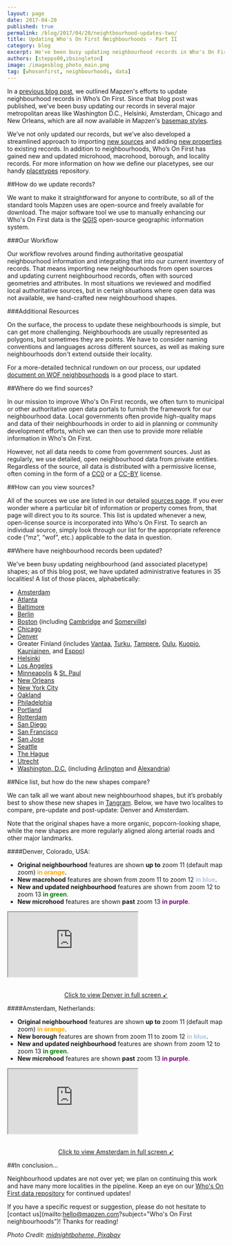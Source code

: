 ```yaml
---
layout: page
date: 2017-04-20
published: true
permalink: /blog/2017/04/20/neightbourhood-updates-two/
title: Updating Who's On First Neighbourhoods - Part II
category: blog
excerpt: We've been busy updating neighbourhood records in Who's On First - check them out!
authors: [stepps00,zbsingleton]
image: /imagesblog_photo_main.png
tag: [whosonfirst, neighbourhoods, data]
---
```


In a [previous blog post](https://mapzen.com/blog/sf-neighbourhood-updates/), we outlined Mapzen's efforts to update neighbourhood records in Who’s On First. Since that blog post was published, we’ve been busy updating our records in several major metropolitan areas like Washington D.C., Helsinki, Amsterdam, Chicago and New Orleans, which are all now available in Mapzen's [basemap styles](https://mapzen.com/products/maps/).

We’ve not only updated our records, but we’ve also developed a streamlined approach to importing [new sources](https://github.com/whosonfirst/whosonfirst-sources/tree/master/sources) and adding [new properties](https://github.com/whosonfirst/whosonfirst-properties/tree/master/aliases) to existing records. In addition to neighbourhoods, Who’s On First has gained new and updated microhood, macrohood, borough, and locality records. For more information on how we define our placetypes, see our handy [placetypes](https://github.com/whosonfirst/whosonfirst-placetypes) repository.

##How do we update records?

We want to make it straightforward for anyone to contribute, so all of the standard tools Mapzen uses are open-source and freely available for download. The major software tool we use to manually enhancing our Who's On First data is the [QGIS](http://www.qgis.org/en/site/) open-source geographic information system.

###Our Workflow

Our workflow revolves around finding authoritative geospatial neighbourhood information and integrating that into our current inventory of records. That means importing new neighbourhoods from open sources and updating current neighbourhood records, often with sourced geometries and attributes. In most situations we reviewed and modified local authoritative sources, but in certain situations where open data was not available, we hand-crafted new neighbourhood shapes.

###Additional Resources

On the surface, the process to update these neighbourhoods is simple, but can get more challenging. Neighbourhoods are usually represented as polygons, but sometimes they are points. We have to consider naming conventions and languages across different sources, as well as making sure neighbourhoods don't extend outside their locality. 

For a more-detailed technical rundown on our process, our updated [document on WOF neighbourhoods](https://github.com/whosonfirst/whosonfirst-cookbook/blob/master/issue_workflows/sf_neighbourhood_updates_pt_1.md) is a good place to start.

##Where do we find sources?

In our mission to improve Who's On First records, we often turn to municipal or other authoritative open data portals to furnish the framework for our neighbourhood data. Local governments often provide high-quality maps and data of their neighbourhoods in order to aid in planning or community development efforts, which we can then use to provide more reliable information in Who's On First. 

However, not all data needs to come from government sources. Just as regularly, we use detailed, open neighbourhood data from private entities. Regardless of the source, all data is distributed with a permissive license, often coming in the form of a [CC0](https://creativecommons.org/share-your-work/public-domain/cc0/) or a [CC-BY](https://creativecommons.org/licenses/by/4.0/) license.

##How can you view sources?

All of the sources we use are listed in our detailed [sources page](https://github.com/whosonfirst/whosonfirst-sources/tree/master/sources#sources). If you ever wonder where a particular bit of information or property comes from, that page will direct you to its source. This list is updated whenever a new, open-license source is incorporated into Who's On First. To search an individual source, simply look through our list for the appropriate reference code (“mz”, “wof”, etc.) applicable to the data in question.

##Where have neighbourhood records been updated?

We've been busy updating neighbourhood (and associated placetype) shapes; as of this blog post, we have updated administrative features in 35 localities! A list of those places, alphabetically:

- [Amsterdam](https://whosonfirst.mapzen.com/spelunker/download/101751893/)
- [Atlanta](https://whosonfirst.mapzen.com/spelunker/download/85936429/)
- [Baltimore](https://whosonfirst.mapzen.com/spelunker/download/102081589/)
- [Berlin](https://whosonfirst.mapzen.com/spelunker/download/101748799/)
- [Boston](https://whosonfirst.mapzen.com/spelunker/download/85950361/) (including [Cambridge](https://whosonfirst.mapzen.com/spelunker/download/85950329/) and [Somerville](https://whosonfirst.mapzen.com/spelunker/download/85950339/))
- [Chicago](https://whosonfirst.mapzen.com/spelunker/download/85940195/)
- [Denver](https://whosonfirst.mapzen.com/spelunker/download/85928879/)
- Greater Finland (includes [Vantaa](https://whosonfirst.mapzen.com/spelunker/download/101748419/), [Turku](https://whosonfirst.mapzen.com/spelunker/download/101748421/), [Tampere](https://whosonfirst.mapzen.com/spelunker/download/101748431/), [Oulu](https://whosonfirst.mapzen.com/spelunker/download/101748443/), [Kuopio](https://whosonfirst.mapzen.com/spelunker/download/101748439/), [Kauniainen](https://whosonfirst.mapzen.com/spelunker/download/101753897/), and [Espoo](https://whosonfirst.mapzen.com/spelunker/download/101748415/))
- [Helsinki](https://whosonfirst.mapzen.com/spelunker/download/101748417/)
- [Los Angeles](https://whosonfirst.mapzen.com/spelunker/download/85923517/)
- [Minneapolis](https://whosonfirst.mapzen.com/spelunker/download/85969169/) & [St. Paul](https://whosonfirst.mapzen.com/spelunker/download/85953191/)
- [New Orleans](https://whosonfirst.mapzen.com/spelunker/download/85948111/)
- [New York City](https://whosonfirst.mapzen.com/spelunker/download/85977539/)
- [Oakland](https://whosonfirst.mapzen.com/spelunker/download/85921881/)
- [Philadelphia](https://whosonfirst.mapzen.com/spelunker/download/102081353/)
- [Portland](https://whosonfirst.mapzen.com/spelunker/download/101715829/)
- [Rotterdam](https://whosonfirst.mapzen.com/spelunker/download/101751843/)
- [San Diego](https://whosonfirst.mapzen.com/spelunker/download/85922227/)
- [San Francisco](https://whosonfirst.mapzen.com/spelunker/download/85922583/)
- [San Jose](https://whosonfirst.mapzen.com/spelunker/download/85922347/)
- [Seattle](https://whosonfirst.mapzen.com/spelunker/download/101730401/)
- [The Hague](https://whosonfirst.mapzen.com/spelunker/download/101752763/)
- [Utrecht](https://whosonfirst.mapzen.com/spelunker/download/101751827/)
- [Washington, D.C.](https://whosonfirst.mapzen.com/spelunker/download/85931779/) (including [Arlington](https://whosonfirst.mapzen.com/spelunker/download/101729469/) and [Alexandria](https://whosonfirst.mapzen.com/spelunker/download/102080641/))

##Nice list, but how do the new shapes compare?

We can talk all we want about new neighbourhood shapes, but it’s probably best to show these new shapes in [Tangram](https://mapzen.com/tangram/play/). Below, we have two localites to compare, pre-update and post-update: Denver and Amsterdam. 

Note that the original shapes have a more organic, popcorn-looking shape, while the new shapes are more regularly aligned along arterial roads and other major landmarks.

####Denver, Colorado, USA:

- **Original neighbourhood** features are shown **up to** zoom 11 (default map zoom) <span style="color:orange; font-weight: bold;">in orange</span>.
- **New macrohood** features are shown from zoom 11 to zoom 12 <span style="color:LightSteelBlue; font-weight: bold;">in blue</span>.
- **New and updated neighbourhood** features are shown from zoom 12 to zoom 13 <span style="color:green; font-weight: bold;">in green</span>.
- **New microhood** features are shown **past** zoom 13 <span style="color:purple; font-weight: bold;">in purple</span>.

<div class="demo-wrapper" id="refillcycle" style="background-image:url('images/denver.gif');">
<div id=screenshot></div>
<iframe src="https://tangrams.github.io/tangram-frame/?noscroll&url=images/denver.yaml#10.5/39.7609/-104.8612"></iframe>
</div>
<p style="text-align: center"  class='caption'><br><a style="font-weight:normal"href="https://tangrams.github.io/tangram-frame/?url=images/denver.yaml#10.5/39.7609/-104.8612">Click to view Denver in full screen ➹</a> <br></p>



####Amsterdam, Netherlands:

- **Original neighbourhood** features are shown **up to** zoom 11 (default map zoom) <span style="color:orange; font-weight: bold;">in orange</span>.
- **New borough** features are shown from zoom 11 to zoom 12 <span style="color:LightSteelBlue; font-weight: bold;">in blue</span>.
- **New and updated neighbourhood** features are shown from zoom 12 to zoom 13 <span style="color:green; font-weight: bold;">in green</span>.
- **New microhood** features are shown **past** zoom 13 <span style="color:purple; font-weight: bold;">in purple</span>.

<div class="demo-wrapper" id="refillcycle" style="background-image:url('images/amsterdam.gif');"><iframe src="https://tangrams.github.io/tangram-frame/?noscroll&url=images/amsterdam.yaml#10.5/52.3553/4.8892"></iframe></div><p style="text-align: center"  class='caption'><br><a style="font-weight:normal"href="https://tangrams.github.io/tangram-frame/?url=images/amsterdam.yaml#10.5/52.3553/4.8892">Click to view Amsterdam in full screen ➹</a> <br></p>

##In conclusion…

Neighbourhood updates are not over yet; we plan on continuing this work and have many more localities in the pipeline. Keep an eye on our [Who's On First data repository](https://github.com/whosonfirst-data/whosonfirst-data) for continued updates! 

If you have a specific request or suggestion, please do not hesitate to [contact us](mailto:hello@mapzen.com?subject="Who's On First neighbourhoods")! Thanks for reading!

_Photo Credit: [midnightboheme, Pixabay](https://pixabay.com/en/new-orleans-neighborhoods-map-river-1228029/)_
